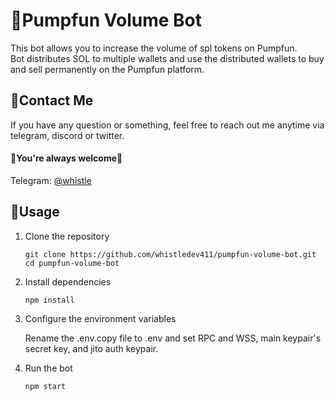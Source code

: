 # 🤖Pumpfun Volume Bot

This bot allows you to increase the volume of spl tokens on Pumpfun.
<br />
Bot distributes SOL to multiple wallets and use the distributed wallets to buy and sell permanently on the Pumpfun platform.

## 💬Contact Me

If you have any question or something, feel free to reach out me anytime via telegram, discord or twitter.
<br>
#### 🌹You're always welcome🌹

Telegram: [@whistle](https://t.me/devbeast5775) <br>


## 👀Usage
1. Clone the repository

    ```
    git clone https://github.com/whistledev411/pumpfun-volume-bot.git
    cd pumpfun-volume-bot
    ```
2. Install dependencies

    ```
    npm install
    ```
3. Configure the environment variables

    Rename the .env.copy file to .env and set RPC and WSS, main keypair's secret key, and jito auth keypair.

4. Run the bot

    ```
    npm start
    ```
